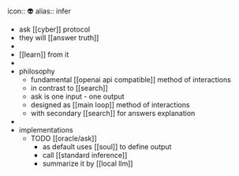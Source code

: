 icon:: 👽
alias:: infer

- ask [[cyber]] protocol
- they will [[answer truth]]
-
- [[learn]] from it
-
- philosophy
	- fundamental [[openai api compatible]] method of interactions
	- in contrast to [[search]]
	- ask is one input - one output
	- designed as [[main loop]] method of interactions
	- with secondary [[search]] for answers explanation
-
- implementations
	- TODO [[oracle/ask]]
		- as default uses [[soul]] to define output
		- call [[standard inference]]
		- summarize it by [[local llm]]